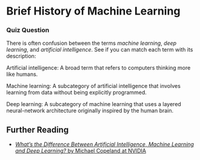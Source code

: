 Brief History of Machine Learning
=================================

### Quiz Question

There is often confusion between the terms _machine learning_, _deep learning_, and _artificial intelligence_. See if you can match each term with its description:


Artificial intelligence: 
A broad term that refers to computers thinking more like humans.


Machine learning: 
A subcategory of artificial intelligence that involves learning from data without being explicitly programmed.


Deep learning: 
A subcategory of machine learning that uses a layered neural-network architecture originally inspired by the human brain.


Further Reading
---------------

*   [_What’s the Difference Between Artificial Intelligence, Machine Learning and Deep Learning?_ by Michael Copeland at NVIDIA](https://blogs.nvidia.com/blog/2016/07/29/whats-difference-artificial-intelligence-machine-learning-deep-learning-ai/)
